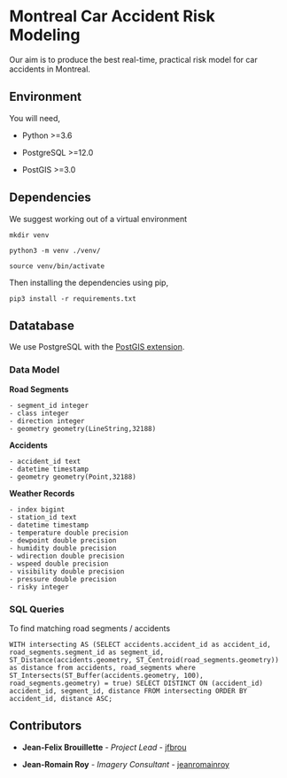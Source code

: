 # Montreal Car Accident Risk Modeling

Our aim is to produce the best real-time, practical risk model for car accidents in Montreal.


## Environment

You will need,

 - Python >=3.6

 - PostgreSQL >=12.0

 - PostGIS >=3.0


## Dependencies

We suggest working out of a virtual environment

    mkdir venv

    python3 -m venv ./venv/

    source venv/bin/activate


Then installing the dependencies using pip,

    pip3 install -r requirements.txt


## Datatabase

We use PostgreSQL with the [PostGIS extension](https://postgis.net/).

### Data Model

**Road Segments**

    - segment_id integer
    - class integer
    - direction integer
    - geometry geometry(LineString,32188)


**Accidents**

    - accident_id text
    - datetime timestamp
    - geometry geometry(Point,32188)


**Weather Records**

    - index bigint
    - station_id text
    - datetime timestamp
    - temperature double precision
    - dewpoint double precision
    - humidity double precision
    - wdirection double precision
    - wspeed double precision
    - visibility double precision
    - pressure double precision
    - risky integer


### SQL Queries

To find matching road segments / accidents

    WITH intersecting AS (SELECT accidents.accident_id as accident_id, road_segments.segment_id as segment_id, ST_Distance(accidents.geometry, ST_Centroid(road_segments.geometry)) as distance from accidents, road_segments where ST_Intersects(ST_Buffer(accidents.geometry, 100), road_segments.geometry) = true) SELECT DISTINCT ON (accident_id) accident_id, segment_id, distance FROM intersecting ORDER BY accident_id, distance ASC;




## Contributors

* **Jean-Felix Brouillette** - *Project Lead* - [jfbrou](https://github.com/jfbrou)

* **Jean-Romain Roy** - *Imagery Consultant* - [jeanromainroy](https://github.com/jeanromainroy)